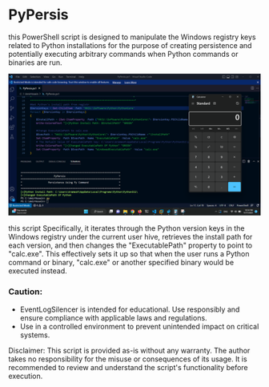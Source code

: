 # PyPersis
this PowerShell script is designed to manipulate the Windows registry keys related to Python installations for the purpose of creating persistence and potentially executing arbitrary commands when Python commands or binaries are run.
<p align="center">
  <img src="Img/PyPersis.png" alt="Master">
</p>

this script Specifically, it iterates through the Python version keys in the Windows registry under the current user hive, retrieves the install path for each version, and then changes the "ExecutablePath" property to point to "calc.exe". This effectively sets it up so that when the user runs a Python command or binary, "calc.exe" or another specified binary would be executed instead.

### Caution:
- EventLogSilencer is intended for educational. Use responsibly and ensure compliance with applicable laws and regulations.
- Use in a controlled environment to prevent unintended impact on critical systems.

Disclaimer:
This script is provided as-is without any warranty. The author takes no responsibility for the misuse or consequences of its usage. It is recommended to review and understand the script's functionality before execution.
